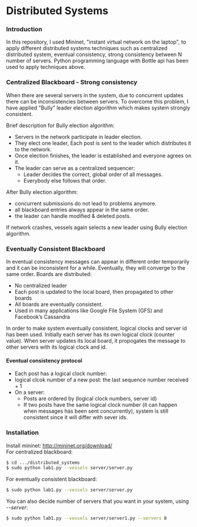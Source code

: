 # Distributed Systems

### Introduction
In this repository, I used Mininet, "instant virtual network on the laptop", to apply different distributed systems techniques such as centralized distributed system, eventual consistency, strong consistency between N number of servers. Python programming language with Bottle api has been used to apply techniques above.


### Centralized Blackboard - Strong consistency

When there are several servers in the system, due to concurrent updates there can be inconsistencies between servers. To overcome this problem, I have applied "Bully" leader election algorithm which makes system strongly consistent.

Brief description for Bully election algorithm:

* Servers in the network participate in leader election.
* They elect one leader, Each post is sent to the leader which distributes it to the network.
* Once election finishes, the leader is established and everyone agrees on it.
* The leader can serve as a centralized sequencer:
    * Leader decides the correct, global order of all messages.
    * Everybody else follows that order.

After Bully election algorithm:
* concurrent submissions do not lead to problems anymore.
* all blackboard entries always appear in the same
order.
* the leader can handle modified &
deleted posts.

If network crashes, vessels again selects a new leader using Bully election algorithm.


### Eventually Consistent Blackboard
In eventual consistency messages can appear in different order temporarily and it can be inconsistent for a while. Eventually, they will converge to the same order.
Boards are distributed:
* No centralized leader
* Each post is updated to the local board, then
propagated to other boards
* All boards are eventually consistent. 
* Used in many applications like Google File System (GFS) and Facebook’s Cassandra

In order to make system eventually consistent, logical clocks and server id has been used. Initially each server has its own logical clock (counter value). When server updates its local board, it propogates the message to other servers with its logical clock and id.

#### Eventual consistency protocol

* Each post has a logical clock number:
* logical clcok number of a new post: the last sequence number received + 1
* On a server:
    * Posts are ordered by (logical clock numbers, server id)
    * If two posts have the same logical clock number (it can happen when messages has been sent concurrently), system is still consistent since it will differ with sever ids.

### Installation

Install mininet: http://mininet.org/download/ <br/>
For centralized blackboard:
```sh
$ cd .../distributed_systems
$ sudo python lab1.py --vessels server/server.py
```

For eventually consistent blackboard:
```sh
$ sudo python lab1.py --vessels server/server.py
```

You can also decide number of servers that you want in your system, using *--server*:

```sh
$ sudo python lab1.py --vessels server/server1.py --servers 8
```


